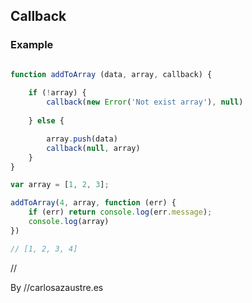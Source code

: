 ## Callback
### Example

```javascript

function addToArray (data, array, callback) {
	
	if (!array) {
		callback(new Error('Not exist array'), null)
	
	} else {

		array.push(data)
		callback(null, array)
	}
}

var array = [1, 2, 3];

addToArray(4, array, function (err) {
	if (err) return console.log(err.message);
	console.log(array)
})

// [1, 2, 3, 4]

```

// 

By //carlosazaustre.es